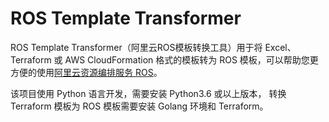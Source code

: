 # ROS Template Transformer
ROS Template Transformer（阿里云ROS模板转换工具）用于将 Excel、Terraform 或 AWS CloudFormation 
格式的模板转为 ROS 模板，可以帮助您更方便的使用[阿里云资源编排服务 ROS](https://www.alibabacloud.com/product/ros)。

该项目使用 Python 语言开发，需要安装 Python3.6 或以上版本，
转换 Terraform 模板为 ROS 模板需要安装 Golang 环境和 Terraform。
